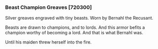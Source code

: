 ### Beast Champion Greaves [720300]

Silver greaves engraved with tiny beasts. Worn by Bernahl the Recusant.

Beasts are drawn to champions, and to lords. And this armor befits a champion worthy of becoming a lord. And that is what Bernahl was.

Until his maiden threw herself into the fire.